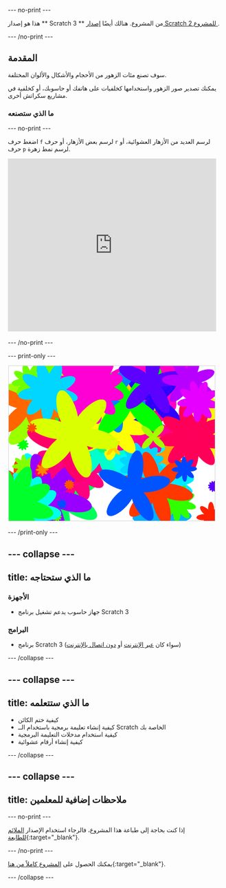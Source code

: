 \--- no-print \---

هذا هو إصدار ** Scratch 3 ** من المشروع. هنالك أيضًا [ إصدار Scratch 2 للمشروع ](https://projects.raspberrypi.org/en/projects/flower-generator-scratch2).

\--- /no-print \---

## المقدمة

سوف تصنع مئات الزهور من الأحجام والأشكال والألوان المختلفة.

يمكنك تصدير صور الزهور واستخدامها كخلفيات على هاتفك أو حاسوبك، أو كخلفية في مشاريع سكراتش أخرى.

### ما الذي ستصنعه

\--- no-print \---

اضغط حرف `f` لرسم بعض الأزهار، أو حرف `r` لرسم العديد من الأزهار العشوائية، أو حرف `p` لرسم نمط زهرة.

<div class="scratch-preview">
  <iframe allowtransparency="true" width="485" height="402" src="https://scratch.mit.edu/projects/embed/253355932/?autostart=false" frameborder="0" scrolling="no"></iframe>
</div>

\--- /no-print \---

\--- print-only \---

![أزهار عشوائية](images/flower-random.png)

\--- /print-only \---

## \--- collapse \---

## title: ما الذي ستحتاجه

### الأجهزة

+ جهاز حاسوب يدعم تشغيل برنامج Scratch 3

### البرامج

+ برنامج Scratch 3 (سواء كان [عبر الإنترنت](https://rpf.io/scratch-on) أو [دون اتصال بالإنترنت](https://rpf.io/scratch-off))

\--- /collapse \---

## \--- collapse \---

## title: ما الذي ستتعلمه

+ كيفية ختم الكائن 
+ كيفية إنشاء تعليمة برمجية باستخدام الــ Scratch الخاصة بك
+ كيفية استخدام مدخلات التعليمة البرمجية 
+ كيفية إنشاء أرقام عشوائية 

\--- /collapse \---

## \--- collapse \---

## title: ملاحظات إضافية للمعلمين

\--- no-print \---

إذا كنت بحاجة إلى طباعة هذا المشروع، فالرجاء استخدام الإصدار [الملائم للطابعة](https://projects.raspberrypi.org/en/projects/flower-generator/print){:target="_blank"}.

\--- /no-print \---

يمكنك الحصول على [المشروع كاملاً من هنا](http://rpf.io/p/en/flower-generator-get){:target="_blank"}.

\--- /collapse \---